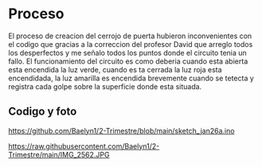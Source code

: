 # Proceso

El proceso de creacion del cerrojo de puerta hubieron inconvenientes con el codigo que gracias a la correccion del profesor David que arreglo todos los desperfectos y me señalo todos los puntos donde el circuito tenia un fallo. El funcionamiento del circuito es como deberia cuando esta abierta esta encendida la luz verde, cuando es ta cerrada la luz roja esta encendidada, la luz amarilla es encendida brevemente cuando se tetecta y registra cada golpe sobre la superficie donde esta situada.

## Codigo y foto

https://github.com/Baelyn1/2-Trimestre/blob/main/sketch_jan26a.ino

https://raw.githubusercontent.com/Baelyn1/2-Trimestre/main/IMG_2562.JPG
